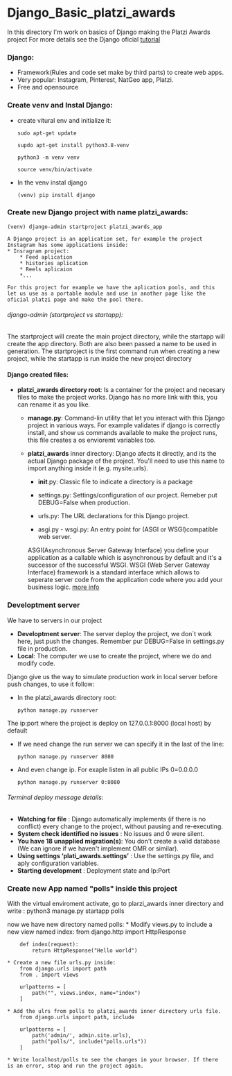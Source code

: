# Django_Basic_platzi_awards

In this directory I'm work on basics of Django making the Platzi Awards project
For more details see the Django oficial [tutorial](https://docs.djangoproject.com/en/4.0/intro/tutorial01/)

### Django:
* Framework(Rules and code set make by third parts) to create web apps.
* Very popular: Instagram, Pinterest, NatGeo app, Platzi.
* Free and opensource

### Create venv and Instal Django:
* create vitural env and initialize it:

      sudo apt-get update

      supdo apt-get install python3.8-venv

      python3 -m venv venv

      source venv/bin/activate

* In the venv instal django

      (venv) pip install django

### Create new Django project with name platzi_awards:
    (venv) django-admin startproject platzi_awards_app

	A Django project is an application set, for example the project Instagram has some applications inside:
	* Insragram project:
		* Feed aplication
		* histories aplication
		* Reels aplicaion
		*...

	For this project for example we have the aplication pools, and this let us use as a portable module and use in another page like the oficial platzi page and make the pool there.

###### django-admin (startproject vs startapp):
  The startproject will create the main project directory, while the startapp will create the app directory. Both are also been passed a name to be used in generation. The startproject is the first command run when creating a new project, while the startapp is run inside the new project directory

#### Django created files:
* **platzi_awards directory root**: Is a container for the project and necesary files to make the project works. Django has no more link with this, you can rename it as you like.

  * **manage.py**: Command-lin utility that let you interact with this Django project in various ways. For example validates if django is correctly install, and show us commands available to make the project runs, this file creates a os envioremt variables too.

  * **platzi_awards** inner directory: Django afects it directly, and its the actual Django package of the project. You'll need to use this name to import anything inside it (e.g. mysite.urls).

    * __init__.py: Classic file to indicate a directory is a package

    * settings.py: Settings/configuration of our project. Remeber put DEBUG=False when production.

    * urls.py: The URL declarations for this Django project.

    * asgi.py - wsgi.py: An entry point for (ASGI or WSGI)compatible web server.

	ASGI(Asynchronous Server Gateway Interface) you define your application as a callable which is asynchronous by default and it's a successor of the successful WSGI. WSGI (Web Server Gateway Interface) framework is a standard interface which allows to seperate server code from the application code where you add your business logic. [more info](https://medium.com/analytics-vidhya/difference-between-wsgi-and-asgi-807158ed1d4c)

### Developtment server
We have to servers in our project
* **Developtment server**: The server deploy the project, we don´t work here, just push the changes. Remember pur DEBUG=False in settings.py file in production.
* **Local**: The computer we use to create the project, where we do and modify code.

Django give us the way to simulate production work in local server before push changes, to use it follow:
* In the platzi_awards directory root:

      python manage.py runserver

The ip:port where the project is deploy on 127.0.0.1:8000 (local host) by default

  * If we need change the run server we can specify it in the last of the line:

	    python manage.py runserver 8080

  * And even change ip. For exaple listen in all public IPs 0=0.0.0.0

	    python manage.py runserver 0:8080

###### Terminal deploy message details:

* **Watching for file** : Django automatically implements (if there is no conflict) every change to the project, without pausing and re-executing.
* **System check identified no issues** : No issues and 0 were silent.
* **You have 18 unapplied migration(s)**: You don't create a valid database (We can ignore if we haven't implement OMR or similar).
* **Using settings ‘plati_awards.settings’** : Use the settings.py file, and aply configuration variables.
* **Starting development** : Deployment state and Ip:Port

### Create new App named "polls" inside this project
With the virtual enviroment activate, go to plarzi_awards inner directory and write :
	python3 manage.py startapp polls

now we have new directory named polls:
	* Modify views.py to include a new view named index:
		from django.http import HttpResponse

		def index(request):
			return HttpResponse("Hello world")

	* Create a new file urls.py inside:
		from django.urls import path
		from . import views

		urlpatterns = [
			path("", views.index, name="index")
		]

	* Add the ulrs from polls to platzi_awards inner directory urls file.
		from django.urls import path, include

		urlpatterns = [
			path('admin/', admin.site.urls),
			path("polls/", include("polls.urls"))
		]

	* Write localhost/polls to see the changes in your browser. If there is an error, stop and run the project again.
